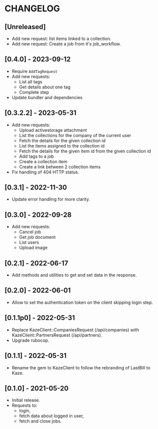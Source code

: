 # CHANGELOG

## [Unreleased]

- Add new request: list items linked to a collection.
- Add new request: Create a job from it's job_workflow.

## [0.4.0] - 2023-09-12

- Require `AddTagRequest`
- Add new requests:
  - List all tags
  - Get details about one tag
  - Complete step
- Update bundler and dependencies

## [0.3.2.2] - 2023-05-31

- Add new requests:
  - Upload activestorage attachment
  - List the collections for the company of the current user
  - Fetch the details for the given collection id
  - List the items assigned to the collection id
  - Fetch the details for the given item id from the given collection id
  - Add tags to a job
  - Create a collection item
  - Create a link between 2 collection items
- Fix handling of 404 HTTP status.

## [0.3.1] - 2022-11-30

- Update error handling for more clarity.

## [0.3.0] - 2022-09-28

- Add new requests:
  - Cancel job
  - Get job document
  - List users
  - Upload image

## [0.2.1] - 2022-06-17

- Add methods and utilities to get and set data in the response.

## [0.2.0] - 2022-06-01

- Allow to set the authentication token on the client skipping login step.

## [0.1.1p0] - 2022-05-31

- Replace KazeClient::CompaniesRequest (/api/companies) with KazeClient::PartnersRequest (/api/partners).
- Upgrade rubocop.

## [0.1.1] - 2022-05-31

- Rename the gem to KazeClient to follow the rebranding of LastBill to Kaze.

## [0.1.0] - 2021-05-20

- Initial release.
- Requests to:
  - login,
  - fetch data about logged in user,
  - fetch and close jobs.
